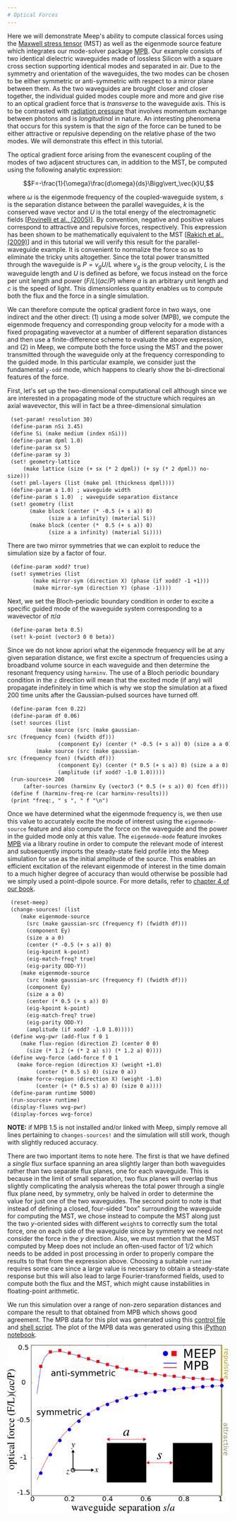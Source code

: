```yaml
---
# Optical Forces
---
```


Here we will demonstrate Meep's ability to compute classical forces using the [Maxwell stress tensor](https://en.wikipedia.org/wiki/_Maxwell_stress_tensor) (MST) as well as the eigenmode source feature which integrates our mode-solver package [MPB](http://ab-initio.mit.edu/wiki/index.php/MPB). Our example consists of two identical dielectric waveguides made of lossless Silicon with a square cross section supporting identical modes and separated in air. Due to the symmetry and orientation of the waveguides, the two modes can be chosen to be either symmetric or anti-symmetric with respect to a mirror plane between them. As the two waveguides are brought closer and closer together, the individual guided modes couple more and more and give rise to an optical gradient force that is <i>transverse</i> to the waveguide axis. This is to be contrasted with [radiation pressure](https://en.wikipedia.org/wiki/Radiation_pressure) that involves momentum exchange between photons and is <i>longitudinal</i> in nature. An interesting phenomena that occurs for this system is that the <i>sign</i> of the force can be tuned to be either attractive or repulsive depending on the relative phase of the two modes. We will demonstrate this effect in this tutorial.

The optical gradient force arising from the evanescent coupling of the modes of two adjacent structures can, in addition to the MST, be computed using the following analytic expression:

$$F=-\frac{1}{\omega}\frac{d\omega}{ds}\Bigg\vert_\vec{k}U,$$

where $\omega$ is the eigenmode frequency of the coupled-waveguide system, $s$ is the separation distance between the parallel waveguides, $k$ is the conserved wave vector and $U$ is the total energy of the electromagnetic fields [[Povinelli et al., (2005)](http://math.mit.edu/~stevenj/papers/PovinelliLo05.pdf)]. By convention, negative and positive values correspond to attractive and repulsive forces, respectively. This expression has been shown to be mathematically equivalent to the MST [[Rakich et al., (2009)](http://www.opticsinfobase.org/oe/abstract.cfm?URI=oe-17-20-18116)] and in this tutorial we will verify this result for the parallel-waveguide example. It is convenient to normalize the force so as to eliminate the tricky units altogether. Since the total power transmitted through the waveguide is $P=v_gU/L$ where $v_g$ is the group velocity, $L$ is the waveguide length and $U$ is defined as before, we focus instead on the force per unit length and power $(F/L)(ac/P)$ where $a$ is an arbitrary unit length and $c$ is the speed of light. This dimensionless quantity enables us to compute both the flux and the force in a single simulation.

We can therefore compute the optical gradient force in two ways, one indirect and the other direct: (1) using a mode solver (MPB), we compute the eigenmode frequency and corresponding group velocity for a mode with a fixed propagating wavevector at a number of different separation distances and then use a finite-difference scheme to evaluate the above expression, and (2) in Meep, we compute both the force using the MST and the power transmitted through the waveguide only at the frequency corresponding to the guided mode. In this particular example, we consider just the fundamental `y-odd` mode, which happens to clearly show the bi-directional features of the force.

First, let's set up the two-dimensional computational cell although since we are interested in a propagating mode of the structure which requires an axial wavevector, this will in fact be a three-dimensional simulation

```
 (set-param! resolution 30)
 (define-param nSi 3.45)
 (define Si (make medium (index nSi)))
 (define-param dpml 1.0)
 (define-param sx 5)
 (define-param sy 3)
 (set! geometry-lattice 
     (make lattice (size (+ sx (* 2 dpml)) (+ sy (* 2 dpml)) no-size)))
 (set! pml-layers (list (make pml (thickness dpml))))
 (define-param a 1.0) ; waveguide width
 (define-param s 1.0)  ; waveguide separation distance
 (set! geometry (list 
       (make block (center (* -0.5 (+ s a)) 0)
             (size a a infinity) (material Si))
       (make block (center (*  0.5 (+ s a)) 0)
             (size a a infinity) (material Si))))
```

There are two mirror symmetries that we can exploit to reduce the simulation size by a factor of four.

```
 (define-param xodd? true)
 (set! symmetries (list 
        (make mirror-sym (direction X) (phase (if xodd? -1 +1)))
        (make mirror-sym (direction Y) (phase -1))))
```

Next, we set the Bloch-periodic boundary condition in order to excite a specific guided mode of the waveguide system corresponding to a wavevector of $\pi/a$

```
 (define-param beta 0.5)
 (set! k-point (vector3 0 0 beta))
```

Since we do not know apriori what the eigenmode frequency will be at any given separation distance, we first excite a spectrum of frequencies using a broadband volume source in each waveguide and then determine the resonant frequency using `harminv`. The use of a Bloch periodic boundary condition in the `z` direction will mean that the excited mode (if any) will propagate indefinitely in time which is why we stop the simulation at a fixed 200 time units after the Gaussian-pulsed sources have turned off.

```
 (define-param fcen 0.22)
 (define-param df 0.06)
 (set! sources (list 
         (make source (src (make gaussian-src (frequency fcen) (fwidth df))) 
                (component Ey) (center (* -0.5 (+ s a)) 0) (size a a 0))
         (make source (src (make gaussian-src (frequency fcen) (fwidth df))) 
                (component Ey) (center (* 0.5 (+ s a)) 0) (size a a 0) 
                (amplitude (if xodd? -1.0 1.0)))))
 (run-sources+ 200 
     (after-sources (harminv Ey (vector3 (* 0.5 (+ s a)) 0) fcen df)))
 (define f (harminv-freq-re (car harminv-results)))
 (print "freq:, " s ", " f "\n")
```

Once we have determined what the eigenmode frequency is, we then use this value to accurately excite the mode of interest using the `eigenmode-source` feature and also compute the force on the waveguide and the power in the guided mode only at this value. The `eigenmode-mode` feature invokes [MPB](http://ab-initio.mit.edu/wiki/index.php/MPB) via a library routine in order to compute the relevant mode of interest and subsequently imports the steady-state field profile into the Meep simulation for use as the initial amplitude of the source. This enables an efficient excitation of the relevant eigenmode of interest in the time domain to a much higher degree of accuracy than would otherwise be possible had we simply used a point-dipole source. For more details, refer to [chapter 4 of our book](http://arxiv.org/abs/1301.5366).

```
 (reset-meep)
 (change-sources! (list
    (make eigenmode-source
      (src (make gaussian-src (frequency f) (fwidth df)))
      (component Ey)
      (size a a 0)
      (center (* -0.5 (+ s a)) 0)
      (eig-kpoint k-point)
      (eig-match-freq? true)
      (eig-parity ODD-Y))
    (make eigenmode-source
      (src (make gaussian-src (frequency f) (fwidth df)))
      (component Ey)
      (size a a 0)
      (center (* 0.5 (+ s a)) 0)
      (eig-kpoint k-point)
      (eig-match-freq? true)
      (eig-parity ODD-Y)
      (amplitude (if xodd? -1.0 1.0)))))
 (define wvg-pwr (add-flux f 0 1
    (make flux-region (direction Z) (center 0 0) 
      (size (* 1.2 (+ (* 2 a) s)) (* 1.2 a) 0))))
 (define wvg-force (add-force f 0 1
   (make force-region (direction X) (weight +1.0) 
         (center (* 0.5 s) 0) (size 0 a))
   (make force-region (direction X) (weight -1.0) 
         (center (+ (* 0.5 s) a) 0) (size 0 a))))
 (define-param runtime 5000)
 (run-sources+ runtime)
 (display-fluxes wvg-pwr)
 (display-forces wvg-force)
```

<b>NOTE:</b> if MPB 1.5 is not installed and/or linked with Meep, simply remove all lines pertaining to `changes-sources!` and the simulation will still work, though with slightly reduced accuracy.

There are two important items to note here. The first is that we have defined a <i>single</i> flux surface spanning an area slightly larger than both waveguides rather than two separate flux planes, one for each waveguide. This is because in the limit of small separation, two flux planes will overlap thus slightly complicating the analysis whereas the total power through a single flux plane need, by symmetry, only be halved in order to determine the value for just one of the two waveguides. The second point to note is that instead of defining a closed, four-sided "box" surrounding the waveguide for computing the MST, we chose instead to compute the MST along just the two *y*-oriented sides with different `weight`s to correctly sum the total force, one on each side of the waveguide since by symmetry we need not consider the force in the *y* direction. Also, we must mention that the MST computed by Meep does not include an often-used factor of 1/2 which needs to be added in post processing in order to properly compare the results to that from the expression above. Choosing a suitable `runtime` requires some care since a large value is necessary to obtain a steady-state response but this will also lead to large Fourier-transformed fields, used to compute both the flux and the MST, which might cause instabilities in floating-point arithmetic.

We run this simulation over a range of non-zero separation distances and compare the result to that obtained from MPB which shows good agreement. The MPB data for this plot was generated using this [control file](http://ab-initio.mit.edu/~oskooi/wiki_data/parallel-wvgs-mpb.ctl) and [shell script](http://ab-initio.mit.edu/~oskooi/wiki_data/run_wvgs_mpb.sh). The plot of the MPB data was generated using this [iPython notebook](http://ab-initio.mit.edu/~oskooi/wiki_data/MPB_data_plot.ipynb).

![center|Normalized force per unit length and input power versus waveguide separation of two parallel waveguides.](../images/Waveguide_forces.png)